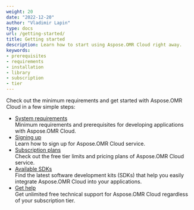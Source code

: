```yaml
---
weight: 20
date: "2022-12-20"
author: "Vladimir Lapin"
type: docs
url: /getting-started/
title: Getting started
description: Learn how to start using Aspose.OMR Cloud right away.
keywords:
- prerequisites
- requirements
- installation
- library
- subscription
- tier
---
```


Check out the minimum requirements and get started with Aspose.OMR Cloud in a few simple steps:

- [System requirements](/omr/system-requirements/)  
  Minimum requirements and prerequisites for developing applications with Aspose.OMR Cloud.
- [Signing up](/omr/sign-up/)  
  Learn how to sign up for Aspose.OMR Cloud service.
- [Subscription plans](/omr/subscription/)  
  Check out the free tier limits and pricing plans of Aspose.OMR Cloud service.
- [Available SDKs](/omr/available-sdks/)  
  Find the latest software development kits (SDKs) that help you easily integrate Aspose.OMR Cloud into your applications.
- [Get help](/omr/get-help/)  
  Get unlimited free technical support for Aspose.OMR Cloud regardless of your subscription tier.

